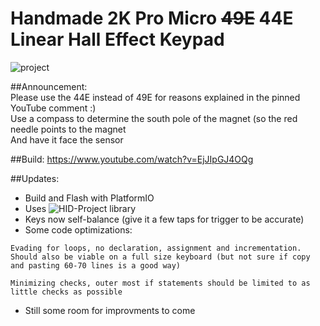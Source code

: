 # Handmade 2K Pro Micro ~~49E~~ 44E Linear Hall Effect Keypad

![project](https://raw.githubusercontent.com/chent7/hall-keypad/master/img/project.JPG)

##Announcement: \
Please use the 44E instead of 49E for reasons explained in the pinned YouTube comment :) \
Use a compass to determine the south pole of the magnet (so the red needle points to the magnet \
And have it face the sensor

##Build:
https://www.youtube.com/watch?v=EjJIpGJ4OQg

##Updates:
* Build and Flash with PlatformIO
* Uses ![HID-Project library](https://registry.platformio.org/libraries/nicohood/HID-Project)
* Keys now self-balance (give it a few taps for trigger to be accurate)
* Some code optimizations:
```
Evading for loops, no declaration, assignment and incrementation. Should also be viable on a full size keyboard (but not sure if copy and pasting 60-70 lines is a good way)

Minimizing checks, outer most if statements should be limited to as little checks as possible
```
* Still some room for improvments to come
